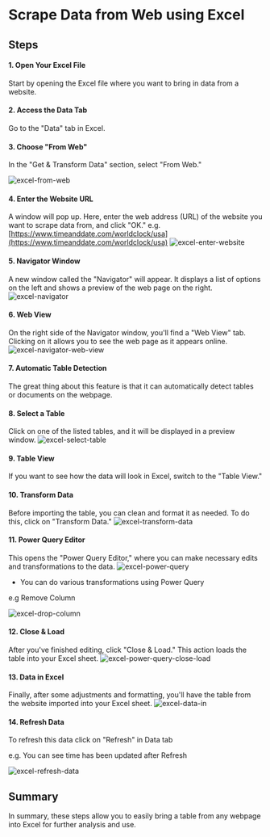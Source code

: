 # Scrape Data from Web using Excel

## Steps
#### 1. Open Your Excel File 
Start by opening the Excel file where you want to bring in data from a website.

#### 2. Access the Data Tab
Go to the "Data" tab in Excel.

#### 3. Choose "From Web"
In the "Get & Transform Data" section, select "From Web."

![excel-from-web](../img/scrape-excel/excel-from-web.png)

#### 4. Enter the Website URL
A window will pop up. Here, enter the web address (URL) of the website you want to scrape data from, and click "OK." 
e.g.[https://www.timeanddate.com/worldclock/usa](https://www.timeanddate.com/worldclock/usa)
![excel-enter-website](../img/scrape-excel/excel-enter-website.png)

#### 5. Navigator Window
A new window called the "Navigator" will appear. It displays a list of options on the left and shows a preview of the web page on the right.
![excel-navigator](../img/scrape-excel/excel-navigator.png)

#### 6. Web View
On the right side of the Navigator window, you'll find a "Web View" tab. Clicking on it allows you to see the web page as it appears online.
![excel-navigator-web-view](../img/scrape-excel/excel-navigator-web-view.png)

#### 7. Automatic Table Detection
The great thing about this feature is that it can automatically detect tables or documents on the webpage.

#### 8. Select a Table
Click on one of the listed tables, and it will be displayed in a preview window.
![excel-select-table](../img/scrape-excel/excel-select-table.png)

#### 9. Table View
If you want to see how the data will look in Excel, switch to the "Table View."

#### 10. Transform Data
Before importing the table, you can clean and format it as needed. To do this, click on "Transform Data."
![excel-transform-data](../img/scrape-excel/excel-transform-data.png)

#### 11. Power Query Editor 
This opens the "Power Query Editor," where you can make necessary edits and transformations to the data.
![excel-power-query](../img/scrape-excel/excel-power-query.png)
- You can do various transformations using Power Query 

e.g Remove Column

![excel-drop-column](../img/scrape-excel/excel-drop-column.png)
#### 12. Close & Load
After you've finished editing, click "Close & Load." This action loads the table into your Excel sheet.
![excel-power-query-close-load](../img/scrape-excel/excel-power-query-close-load.png)
#### 13. Data in Excel
Finally, after some adjustments and formatting, you'll have the table from the website imported into your Excel sheet.
![excel-data-in](../img/scrape-excel/excel-data-in-excel.png)
#### 14. Refresh Data 
To refresh this data click on "Refresh" in Data tab

e.g. You can see time has been updated after Refresh

![excel-refresh-data](../img/scrape-excel/excel-refresh-data.png)

## Summary
In summary, these steps allow you to easily bring a table from any webpage into Excel for further analysis and use.
